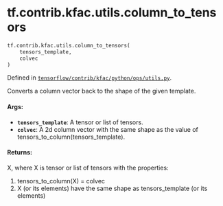 <div itemscope itemtype="http://developers.google.com/ReferenceObject">
<meta itemprop="name" content="tf.contrib.kfac.utils.column_to_tensors" />
</div>

# tf.contrib.kfac.utils.column_to_tensors

``` python
tf.contrib.kfac.utils.column_to_tensors(
    tensors_template,
    colvec
)
```



Defined in [`tensorflow/contrib/kfac/python/ops/utils.py`](https://www.tensorflow.org/code/tensorflow/contrib/kfac/python/ops/utils.py).

Converts a column vector back to the shape of the given template.

#### Args:

* <b>`tensors_template`</b>: A tensor or list of tensors.
* <b>`colvec`</b>: A 2d column vector with the same shape as the value of
      tensors_to_column(tensors_template).


#### Returns:

X, where X is tensor or list of tensors with the properties:
 1) tensors_to_column(X) = colvec
 2) X (or its elements) have the same shape as tensors_template (or its
    elements)